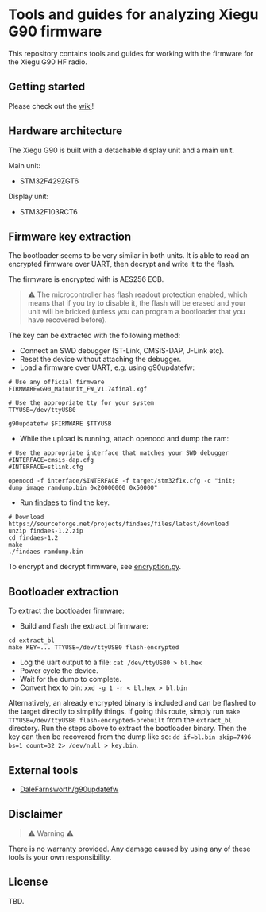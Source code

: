# Tools and guides for analyzing Xiegu G90 firmware

This repository contains tools and guides for working with the firmware for the Xiegu G90 HF radio.

## Getting started

Please check out the [wiki](https://github.com/OpenHamradioFirmware/G90Tools/wiki)!

## Hardware architecture

The Xiegu G90 is built with a detachable display unit and a main unit.

Main unit:
- STM32F429ZGT6

Display unit:
- STM32F103RCT6

## Firmware key extraction

The bootloader seems to be very similar in both units. It is able to read an encrypted firmware over UART, then decrypt and write it to the flash.

The firmware is encrypted with is AES256 ECB.

> :warning: The microcontroller has flash readout protection enabled, which means that if you try to disable it, the flash will be erased and your unit will be bricked (unless you can program a bootloader that you have recovered before).

The key can be extracted with the following method:
- Connect an SWD debugger (ST-Link, CMSIS-DAP, J-Link etc).
- Reset the device without attaching the debugger.
- Load a firmware over UART, e.g. using g90updatefw: 
```
# Use any official firmware
FIRMWARE=G90_MainUnit_FW_V1.74final.xgf

# Use the appropriate tty for your system
TTYUSB=/dev/ttyUSB0

g90updatefw $FIRMWARE $TTYUSB
```
- While the upload is running, attach openocd and dump the ram: 
```
# Use the appropriate interface that matches your SWD debugger
#INTERFACE=cmsis-dap.cfg
#INTERFACE=stlink.cfg

openocd -f interface/$INTERFACE -f target/stm32f1x.cfg -c "init; dump_image ramdump.bin 0x20000000 0x50000"
```
- Run [findaes](https://sourceforge.net/projects/findaes/) to find the key.
```
# Download https://sourceforge.net/projects/findaes/files/latest/download
unzip findaes-1.2.zip
cd findaes-1.2
make
./findaes ramdump.bin
```

To encrypt and decrypt firmware, see [encryption.py](encryption/encryption.py).

## Bootloader extraction

To extract the bootloader firmware:
- Build and flash the extract_bl firmware:
```
cd extract_bl
make KEY=... TTYUSB=/dev/ttyUSB0 flash-encrypted
```
- Log the uart output to a file: `cat /dev/ttyUSB0 > bl.hex`
- Power cycle the device.
- Wait for the dump to complete.
- Convert hex to bin: `xxd -g 1 -r < bl.hex > bl.bin`

Alternatively, an already encrypted binary is included and can be flashed to the target directly to simplify things. If going this route, simply run `make TTYUSB=/dev/ttyUSB0 flash-encrypted-prebuilt` from the `extract_bl` directory. Run the steps above to extract the bootloader binary. Then the key can then be recovered from the dump like so: `dd if=bl.bin skip=7496 bs=1 count=32 2> /dev/null > key.bin`.

## External tools

- [DaleFarnsworth/g90updatefw](https://github.com/DaleFarnsworth/g90updatefw)

## Disclaimer

> :warning: Warning :warning:

There is no warranty provided. Any damage caused by using any of these tools is your own responsibility.

## License

TBD.
